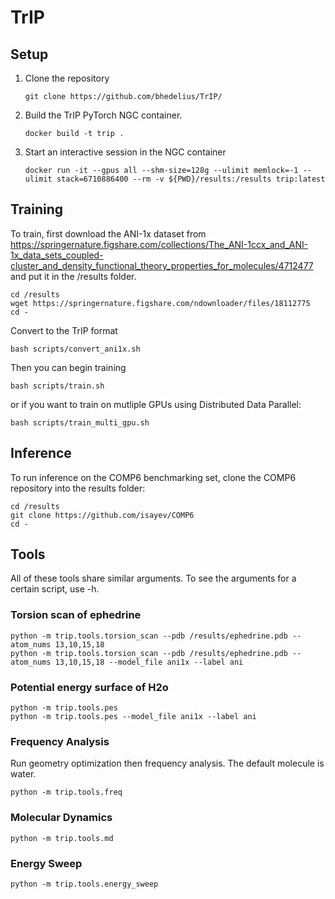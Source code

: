 # TrIP

## Setup

1. Clone the repository
    ```
    git clone https://github.com/bhedelius/TrIP/
    ```

2. Build the TrIP PyTorch NGC container.
    ```
    docker build -t trip .
    ```

3. Start an interactive session in the NGC container
    ```
    docker run -it --gpus all --shm-size=128g --ulimit memlock=-1 --ulimit stack=6710886400 --rm -v ${PWD}/results:/results trip:latest
    ```

## Training

To train, first download the ANI-1x dataset from https://springernature.figshare.com/collections/The_ANI-1ccx_and_ANI-1x_data_sets_coupled-cluster_and_density_functional_theory_properties_for_molecules/4712477 and put it in the /results folder.
```
cd /results
wget https://springernature.figshare.com/ndownloader/files/18112775
cd -
```

Convert to the TrIP format

```
bash scripts/convert_ani1x.sh
```

Then you can begin training

```
bash scripts/train.sh
```

or if you want to train on mutliple GPUs using Distributed Data Parallel:
```
bash scripts/train_multi_gpu.sh
```

## Inference
To run inference on the COMP6 benchmarking set, clone the COMP6 repository into the results folder:
```
cd /results
git clone https://github.com/isayev/COMP6
cd -
```

## Tools
All of these tools share similar arguments. To see the arguments for a certain script, use -h.

### Torsion scan of ephedrine
```
python -m trip.tools.torsion_scan --pdb /results/ephedrine.pdb --atom_nums 13,10,15,18
python -m trip.tools.torsion_scan --pdb /results/ephedrine.pdb --atom_nums 13,10,15,18 --model_file ani1x --label ani
```

### Potential energy surface of H2o
```
python -m trip.tools.pes
python -m trip.tools.pes --model_file ani1x --label ani
```

### Frequency Analysis
Run geometry optimization then frequency analysis. The default molecule is water.
```
python -m trip.tools.freq
```


### Molecular Dynamics
```
python -m trip.tools.md
```

### Energy Sweep
```
python -m trip.tools.energy_sweep
```
